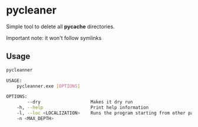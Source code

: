 # pycleaner
Simple tool to delete all __pycache__ directories.

Important note: it won't follow symlinks

## Usage

```bash
pycleanner

USAGE:
    pycleanner.exe [OPTIONS]

OPTIONS:
        --dry                   Makes it dry run
    -h, --help                  Print help information
    -l, --loc <LOCALIZATION>    Runs the program starting from other path than the current dir
    -n <MAX_DEPTH>
```
